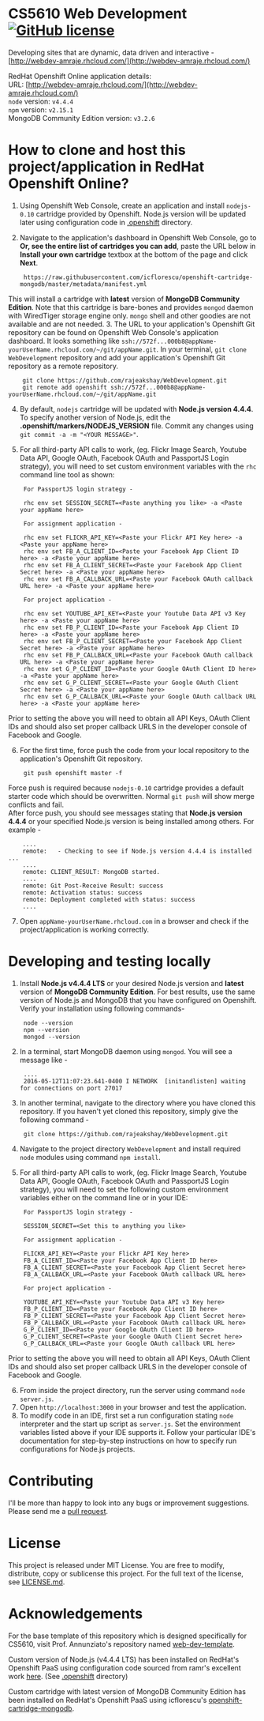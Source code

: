 # CS5610 Web Development [![GitHub license](https://img.shields.io/github/license/rajeakshay/WebDevelopment.svg?style=plastic)](https://github.com/rajeakshay/WebDevelopment/blob/master/LICENSE.md)
Developing sites that are dynamic, data driven and interactive - [http://webdev-amraje.rhcloud.com/](http://webdev-amraje.rhcloud.com/)  

RedHat Openshift Online application details:  
URL: [http://webdev-amraje.rhcloud.com/](http://webdev-amraje.rhcloud.com/)  
`node` version: `v4.4.4`  
`npm` version: `v2.15.1`  
MongoDB Community Edition version: `v3.2.6`  

# How to clone and host this project/application in RedHat Openshift Online?
1. Using Openshift Web Console, create an application and install `nodejs-0.10` cartridge provided by Openshift. Node.js version will be updated later using configuration code in [.openshift](https://github.com/rajeakshay/WebDevelopment/tree/master/.openshift) directory.
2. Navigate to the application's dashboard in Openshift Web Console, go to **Or, see the entire list of cartridges you can add**, paste the URL below in **Install your own cartridge** textbox at the bottom of the page and click **Next**.

        https://raw.githubusercontent.com/icflorescu/openshift-cartridge-mongodb/master/metadata/manifest.yml
        
  This will install a cartridge with **latest** version of **MongoDB Community Edition**. Note that this cartridge is bare-bones and provides `mongod` daemon with WiredTiger storage engine only. `mongo` shell and other goodies are not available and are not needed.
3. The URL to your application's Openshift Git repository can be found on Openshift Web Console's application dashboard. It looks something like `ssh://572f...000b8@appName-yourUserName.rhcloud.com/~/git/appName.git`. In your terminal, `git clone` `WebDevelopment` repository and add your application's Openshift Git repository as a remote repository.

        git clone https://github.com/rajeakshay/WebDevelopment.git
        git remote add openshift ssh://572f...000b8@appName-yourUserName.rhcloud.com/~/git/appName.git

4. By default, `nodejs` cartridge will be updated with **Node.js version 4.4.4**. To specify another version of Node.js, edit the **.openshift/markers/NODEJS_VERSION** file. Commit any changes using `git commit -a -m "<YOUR MESSAGE>"`. 
5. For all third-party API calls to work, (eg. Flickr Image Search, Youtube Data API, Google OAuth, Facebook OAuth and PassportJS Login strategy), you will need to set custom environment variables with the `rhc` command line tool as shown:

        For PassportJS login strategy -
        
        rhc env set SESSION_SECRET=<Paste anything you like> -a <Paste your appName here> 
        
        For assignment application -
        
        rhc env set FLICKR_API_KEY=<Paste your Flickr API Key here> -a <Paste your appName here> 
        rhc env set FB_A_CLIENT_ID=<Paste your Facebook App Client ID here> -a <Paste your appName here> 
        rhc env set FB_A_CLIENT_SECRET=<Paste your Facebook App Client Secret here> -a <Paste your appName here> 
        rhc env set FB_A_CALLBACK_URL=<Paste your Facebook OAuth callback URL here> -a <Paste your appName here> 
        
        For project application -
        
        rhc env set YOUTUBE_API_KEY=<Paste your Youtube Data API v3 Key here> -a <Paste your appName here> 
        rhc env set FB_P_CLIENT_ID=<Paste your Facebook App Client ID here> -a <Paste your appName here> 
        rhc env set FB_P_CLIENT_SECRET=<Paste your Facebook App Client Secret here> -a <Paste your appName here> 
        rhc env set FB_P_CALLBACK_URL=<Paste your Facebook OAuth callback URL here> -a <Paste your appName here> 
        rhc env set G_P_CLIENT_ID=<Paste your Google OAuth Client ID here> -a <Paste your appName here> 
        rhc env set G_P_CLIENT_SECRET=<Paste your Google OAuth Client Secret here> -a <Paste your appName here> 
        rhc env set G_P_CALLBACK_URL=<Paste your Google OAuth callback URL here> -a <Paste your appName here> 
        
  Prior to setting the above you will need to obtain all API Keys, OAuth Client IDs and should also set proper callback URLS in the developer console of Facebook and Google.

6. For the first time, force push the code from your local repository to the application's Openshift Git repository.

        git push openshift master -f

  Force push is required because `nodejs-0.10` cartridge provides a default starter code which should be overwritten. Normal `git push` will show merge conflicts and fail.  
  After force push, you should see messages stating that **Node.js version 4.4.4** or your specified Node.js version is being installed among others. For example -

        ....
        remote:   - Checking to see if Node.js version 4.4.4 is installed ...
        ....
        remote: CLIENT_RESULT: MongoDB started.
        ....
        remote: Git Post-Receive Result: success
        remote: Activation status: success
        remote: Deployment completed with status: success
        ....

7. Open `appName-yourUserName.rhcloud.com` in a browser and check if the project/application is working correctly.

# Developing and testing locally
1. Install **Node.js v4.4.4 LTS** or your desired Node.js version and **latest** version of **MongoDB Community Edition**. For best results, use the same version of Node.js and MongoDB that you have configured on Openshift. Verify your installation using following commands-

        node --version
        npm --version
        mongod --version

2. In a terminal, start MongoDB daemon using `mongod`. You will see a message like -

        ....
        2016-05-12T11:07:23.641-0400 I NETWORK  [initandlisten] waiting for connections on port 27017


3. In another terminal, navigate to the directory where you have cloned this repository. If you haven't yet cloned this repository, simply give the following command -

        git clone https://github.com/rajeakshay/WebDevelopment.git

4. Navigate to the project directory `WebDevelopment` and install required `node` modules using command `npm install`.
5. For all third-party API calls to work, (eg. Flickr Image Search, Youtube Data API, Google OAuth, Facebook OAuth and PassportJS Login strategy), you will need to set the following custom environment variables either on the command line or in your IDE:
  
        For PassportJS login strategy -  
        
        SESSION_SECRET=<Set this to anything you like>  
        
        For assignment application -  
        
        FLICKR_API_KEY=<Paste your Flickr API Key here>  
        FB_A_CLIENT_ID=<Paste your Facebook App Client ID here>  
        FB_A_CLIENT_SECRET=<Paste your Facebook App Client Secret here>  
        FB_A_CALLBACK_URL=<Paste your Facebook OAuth callback URL here>  
        
        For project application -
        
        YOUTUBE_API_KEY=<Paste your Youtube Data API v3 Key here>  
        FB_P_CLIENT_ID=<Paste your Facebook App Client ID here>  
        FB_P_CLIENT_SECRET=<Paste your Facebook App Client Secret here>  
        FB_P_CALLBACK_URL=<Paste your Facebook OAuth callback URL here>  
        G_P_CLIENT_ID=<Paste your Google OAuth Client ID here>  
        G_P_CLIENT_SECRET=<Paste your Google OAuth Client Secret here>  
        G_P_CALLBACK_URL=<Paste your Google OAuth callback URL here>  
        
  Prior to setting the above you will need to obtain all API Keys, OAuth Client IDs and should also set proper callback URLS in the developer console of Facebook and Google.

6. From inside the project directory, run the server using command `node server.js`.
7. Open `http://localhost:3000` in your browser and test the application.  
8. To modify code in an IDE, first set a run configuration stating `node` interpreter and the start up script as `server.js`. Set the environment variables listed above if your IDE supports it. Follow your particular IDE's documentation for step-by-step instructions on how to specify run configurations for Node.js projects.

# Contributing

I'll be more than happy to look into any bugs or improvement suggestions. Please send me a [pull request](https://help.github.com/articles/using-pull-requests/).

# License

This project is released under MIT License. You are free to modify, distribute, copy or sublicense this project. For the full text of the license, see [LICENSE.md](https://github.com/rajeakshay/WebDevelopment/blob/master/LICENSE.md).

# Acknowledgements
For the base template of this repository which is designed specifically for CS5610, visit Prof. Annunziato's repository named [web-dev-template](https://github.com/jannunzi/web-dev-template).

Custom version of Node.js (v4.4.4 LTS) has been installed on RedHat's Openshift PaaS using configuration code sourced from ramr's excellent work [here](https://github.com/ramr/nodejs-custom-version-openshift). (See [.openshift](https://github.com/rajeakshay/WebDevelopment/tree/master/.openshift) directory)

Custom cartridge with latest version of MongoDB Community Edition has been installed on RedHat's Openshift PaaS using icflorescu's [openshift-cartridge-mongodb](https://github.com/icflorescu/openshift-cartridge-mongodb).
